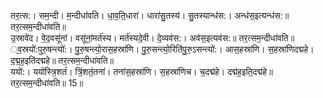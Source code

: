 

  
तर॒त्स:। सम॒न्दी। म॒न्दीधा॑वति। धा॒व॒ति॒धारा॑। धारा॑सु॒तस्य॑। सु॒तस्यान्ध॑स:। अन्ध॑स॒इत्यन्ध॑स:॥ तर॒त्सम॒न्दीधा॑वति॥  
उ॒स्रावे॑द। वे॒द॒वसू॑नां। वसू॑नां॒मर्त॑स्य। मर्त॑स्यदे॒वी। दे॒व्यव॑स:। अव॑स॒इत्यव॑स:॥ तर॒त्सम॒न्दीधा॑वति॥  
्व॒स्रयो॑:पुरु॒षन्त्यो॑:। पु॒रु॒षन्त्यो॒रास॒हस्रा॑णि। पु॒रु॒सन्त्यो॒रिति॑पु॒रु॒ऽसन्त्यो॑:। आस॒हस्रा॑णि। स॒हस्रा॑णिदद्महे। द॒द्म॒ह॒इति॑दद्महे॥ तर॒त्सम॒न्दीधा॑वति॥  
ययो॑:। ययो॑स्त्रि॒शतं॑। त्रिं॒शतं॒तना॑। तना॑स॒हस्रा॑णि। स॒हस्रा॑णिच। च॒दद्म॑हे। दद्म॑ह॒इति॒दद्म॑हे॥ तर॒त्सम॒न्दीधा॑वति॥ 15॥  
